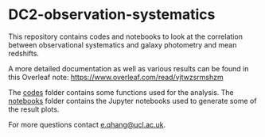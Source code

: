 # DC2-observation-systematics

This repository contains codes and notebooks to look at the correlation between observational systematics and galaxy photometry and mean redshifts.

A more detailed documentation as well as various results can be found in this Overleaf note: https://www.overleaf.com/read/vjtwzsrmshzm

The [codes](https://github.com/lsst-uk/DC2-observation-systematics/tree/main/codes) folder contains some functions used for the analysis. 
The [notebooks](https://github.com/lsst-uk/DC2-observation-systematics/tree/main/notebooks) folder contains the Jupyter notebooks used to generate some of the result plots.

For more questions contact e.qhang@ucl.ac.uk.

